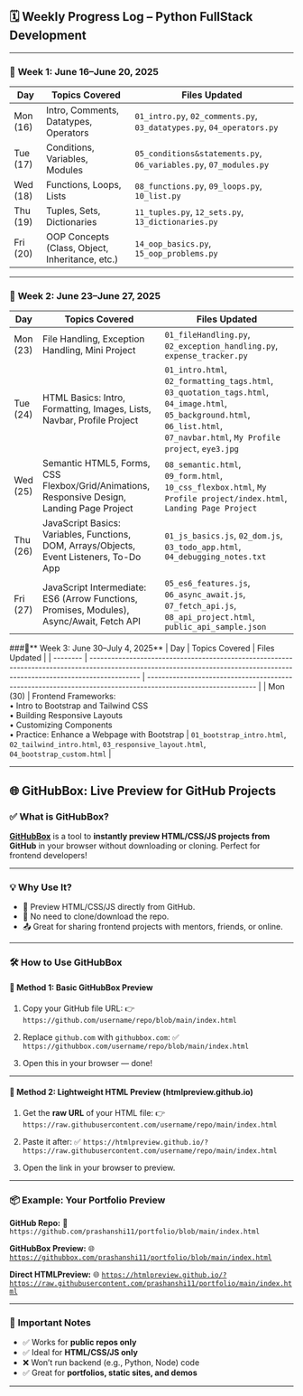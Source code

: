 ## 🗓️ **Weekly Progress Log – Python FullStack Development**

---

### 📅 **Week 1: June 16–June 20, 2025**

| Day      | Topics Covered                                  | Files Updated                                                         |
| -------- | ----------------------------------------------- | --------------------------------------------------------------------- |
| Mon (16) | Intro, Comments, Datatypes, Operators           | `01_intro.py`, `02_comments.py`, `03_datatypes.py`, `04_operators.py` |
| Tue (17) | Conditions, Variables, Modules                  | `05_conditions&statements.py`, `06_variables.py`, `07_modules.py`     |
| Wed (18) | Functions, Loops, Lists                         | `08_functions.py`, `09_loops.py`, `10_list.py`                        |
| Thu (19) | Tuples, Sets, Dictionaries                      | `11_tuples.py`, `12_sets.py`, `13_dictionaries.py`                    |
| Fri (20) | OOP Concepts (Class, Object, Inheritance, etc.) | `14_oop_basics.py`, `15_oop_problems.py`                              |

---

### 📅 **Week 2: June 23–June 27, 2025**

| Day      | Topics Covered                                                                              | Files Updated                                                                                                                                                                   |
| -------- | ------------------------------------------------------------------------------------------- | ------------------------------------------------------------------------------------------------------------------------------------------------------------------------------- |
| Mon (23) | File Handling, Exception Handling, Mini Project                                             | `01_fileHandling.py`, `02_exception_handling.py`, `expense_tracker.py`                                                                                                          |
| Tue (24) | HTML Basics: Intro, Formatting, Images, Lists, Navbar, Profile Project                      | `01_intro.html`, `02_formatting_tags.html`, `03_quotation_tags.html`, `04_image.html`, `05_background.html`, `06_list.html`, `07_navbar.html`, `My Profile project`, `eye3.jpg` |
| Wed (25) | Semantic HTML5, Forms, CSS Flexbox/Grid/Animations, Responsive Design, Landing Page Project | `08_semantic.html`, `09_form.html`, `10_css_flexbox.html`, `My Profile project/index.html`, `Landing Page Project`                                                              |
| Thu (26) | JavaScript Basics: Variables, Functions, DOM, Arrays/Objects, Event Listeners, To-Do App    | `01_js_basics.js`, `02_dom.js`, `03_todo_app.html`, `04_debugging_notes.txt`                                                                                                    |
| Fri (27) | JavaScript Intermediate: ES6 (Arrow Functions, Promises, Modules), Async/Await, Fetch API   | `05_es6_features.js`, `06_async_await.js`, `07_fetch_api.js`, `08_api_project.html`, `public_api_sample.json`                                                                   |


###📅** Week 3: June 30–July 4, 2025**
| Day      | Topics Covered                                                                                                                                                             | Files Updated                                                                                                |
| -------- | -------------------------------------------------------------------------------------------------------------------------------------------------------------------------- | ------------------------------------------------------------------------------------------------------------ |
| Mon (30) | Frontend Frameworks:<br>• Intro to Bootstrap and Tailwind CSS<br>• Building Responsive Layouts<br>• Customizing Components<br>• Practice: Enhance a Webpage with Bootstrap | `01_bootstrap_intro.html`, `02_tailwind_intro.html`, `03_responsive_layout.html`, `04_bootstrap_custom.html` |

---

## 🌐 **GitHubBox: Live Preview for GitHub Projects**

### ✅ **What is GitHubBox?**

**[GitHubBox](https://githubbox.com)** is a tool to **instantly preview HTML/CSS/JS projects from GitHub** in your browser without downloading or cloning. Perfect for frontend developers!

---

### 💡 **Why Use It?**

* 🔎 Preview HTML/CSS/JS directly from GitHub.
* 🚀 No need to clone/download the repo.
* 📤 Great for sharing frontend projects with mentors, friends, or online.

---

### 🛠️ **How to Use GitHubBox**

#### 🔹 **Method 1: Basic GitHubBox Preview**

1. Copy your GitHub file URL:
   👉 `https://github.com/username/repo/blob/main/index.html`

2. Replace `github.com` with `githubbox.com`:
   ✅ `https://githubbox.com/username/repo/blob/main/index.html`

3. Open this in your browser — done!

---

#### 🔹 **Method 2: Lightweight HTML Preview (htmlpreview\.github.io)**

1. Get the **raw URL** of your HTML file:
   👉 `https://raw.githubusercontent.com/username/repo/main/index.html`

2. Paste it after:
   ✅ `https://htmlpreview.github.io/?https://raw.githubusercontent.com/username/repo/main/index.html`

3. Open the link in your browser to preview.

---

### 📦 **Example: Your Portfolio Preview**

**GitHub Repo:**
🔗 `https://github.com/prashanshi11/portfolio/blob/main/index.html`

**GitHubBox Preview:**
🌐 [`https://githubbox.com/prashanshi11/portfolio/blob/main/index.html`](https://githubbox.com/prashanshi11/portfolio/blob/main/index.html)

**Direct HTMLPreview:**
🌐 [`https://htmlpreview.github.io/?https://raw.githubusercontent.com/prashanshi11/portfolio/main/index.html`](https://htmlpreview.github.io/?https://raw.githubusercontent.com/prashanshi11/portfolio/main/index.html)

---

### 📝 **Important Notes**

* ✅ Works for **public repos only**
* ✅ Ideal for **HTML/CSS/JS only**
* ❌ Won’t run backend (e.g., Python, Node) code
* ✅ Great for **portfolios, static sites, and demos**

---
